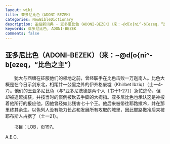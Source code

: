 ```yaml
---
layout: wiki
title: 亚多尼比色（ADONI-BEZEK）
categories: NewBibleDictionary
description: 圣经新词典 - 亚多尼比色（ADONI-BEZEK）（来：~@d[o{ni^-b[ezeq，“比色之主”）
keywords: 亚多尼比色, ADONI-BEZEK
comments: false
---
```


## 亚多尼比色（ADONI-BEZEK）（来：~@d[o{ni^-b[ezeq，“比色之主”）

　　犹大与西缅在征服他们的领地之前，曾经联手在比色击败一万迦南人。比色大概是在今日示剑东北，相距廿一公里之外的伊齐格废墟（Khirbet Ibziq）（士一4-7）。他们的王亚多尼比色（与*亚多尼洗德是两个人〔书十1-27〕）急忙逃命，但却被追赶擒获，并按当时的惯例被砍去手脚的大拇指。亚多尼比色也承认这是神按着他所行的报应他，因他曾经如此残害七十个王。他后来被带往耶路撒冷，并在那里终其余生。以色列人没有能力长占和发展所有攻取的城里，因此耶路撒冷后来被耶布斯人占据了（士一21）。

　　书目：LOB，页197。

A.E.C.








